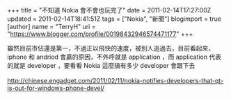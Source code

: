+++
title = "不知道 Nokia 會不會也玩完了"
date = 2011-02-14T17:27:00Z
updated = 2011-02-14T18:41:51Z
tags = ["Nokia", "新聞"]
blogimport = true 
[author]
	name = "TerryH"
	uri = "https://www.blogger.com/profile/00198432946574471177"
+++

雖然目前市佔還是第一，不過正以飛快的速度，被別人追過去，目前看起來，iphone 和 andriod 會贏的原因，不外呼就是 application ，而 application 代表的就是 developer ，要看看 Nokia 這麼搞有多少 developer 會跟下去<br /><br /><a href="http://chinese.engadget.com/2011/02/11/nokia-notifies-developers-that-qt-is-out-for-windows-phone-devel/">http://chinese.engadget.com/2011/02/11/nokia-notifies-developers-that-qt-is-out-for-windows-phone-devel/</a>
